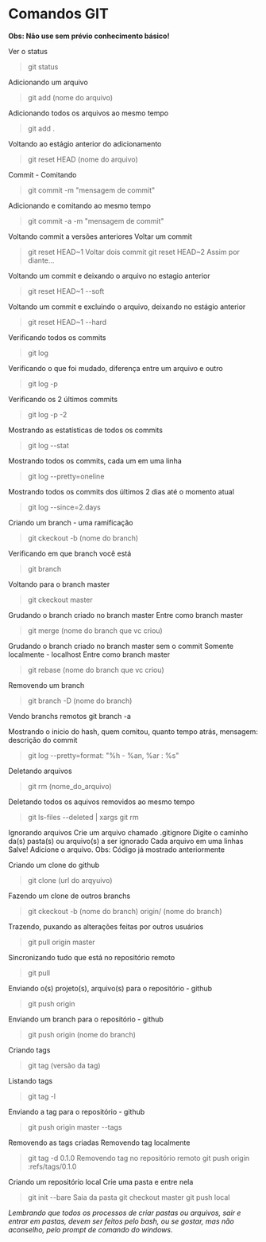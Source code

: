 Comandos GIT
============

**Obs: Não use sem prévio conhecimento básico!**

Ver o status
>git status

Adicionando um arquivo
>git add (nome do arquivo) 

Adicionando todos os arquivos ao mesmo tempo
>git add .

Voltando ao estágio anterior do adicionamento
>git reset HEAD (nome do arquivo)

Commit - Comitando
>git commit -m "mensagem de commit"

Adicionando e comitando ao mesmo tempo
>git commit -a -m "mensagem de commit"

Voltando commit a versões anteriores
Voltar um commit
>git reset HEAD~1
Voltar dois commit
>git reset HEAD~2
Assim por diante...

Voltando um commit e deixando o arquivo no estagio anterior
>git reset HEAD~1 --soft

Voltando um commit e excluindo o arquivo, deixando no estágio anterior
>git reset HEAD~1 --hard

Verificando todos os commits
>git log

Verificando o que foi mudado, diferença entre um arquivo e outro
>git log -p

Verificando os 2 últimos commits
>git log -p -2

Mostrando as estatísticas de todos os commits
>git log --stat

Mostrando todos os commits, cada um em uma linha
>git log --pretty=oneline

Mostrando todos os commits dos últimos 2 dias até o momento atual
>git log --since=2.days

Criando um branch - uma ramificação
>git ckeckout -b (nome do branch)

Verificando em que branch você está
>git branch

Voltando para o branch master
>git ckeckout master

Grudando o branch criado no branch master
Entre como branch master
>git merge (nome do branch que vc criou)

Grudando o branch criado no branch master sem o commit
Somente localmente - localhost
Entre como branch master
>git rebase (nome do branch que vc criou)

Removendo um branch
>git branch -D (nome do branch)

Vendo branchs remotos
git branch -a

Mostrando o inicio do hash, quem comitou, quanto tempo atrás, mensagem: descrição do commit
>git log --pretty=format: "%h - %an, %ar : %s"

Deletando arquivos
>git rm (nome_do_arquivo)

Deletando todos os aquivos removidos ao mesmo tempo
>git ls-files --deleted | xargs git rm

Ignorando arquivos
Crie um arquivo chamado .gitignore
Digite o caminho da(s) pasta(s) ou arquivo(s) a ser ignorado
Cada arquivo em uma linhas
Salve!
Adicione o arquivo. Obs: Código já mostrado anteriormente

Criando um clone do github
>git clone (url do arqyuivo)

Fazendo um clone de outros branchs
>git ckeckout -b (nome do branch) origin/ (nome do branch)

Trazendo, puxando as alterações feitas por outros usuários
>git pull origin master

Sincronizando tudo que está no repositório remoto
>git pull

Enviando o(s) projeto(s), arquivo(s) para o repositório - github
>git push origin

Enviando um branch para o repositório - github
>git push origin (nome do branch)

Criando tags
>git tag (versão da tag) 

Listando tags
>git tag -l

Enviando a tag para o repositório - github
>git push origin master --tags

Removendo as tags criadas
Removendo tag localmente
>git tag -d 0.1.0
Removendo tag no repositório remoto
>git push origin :refs/tags/0.1.0

Criando um repositório local
Crie uma pasta e entre nela
>git init --bare
Saia da pasta
>git checkout master 
>git push local

*Lembrando que todos os processos de criar pastas ou arquivos, sair e entrar em pastas, devem ser feitos pelo bash, ou se gostar, mas não aconselho, pelo prompt de comando do windows.*